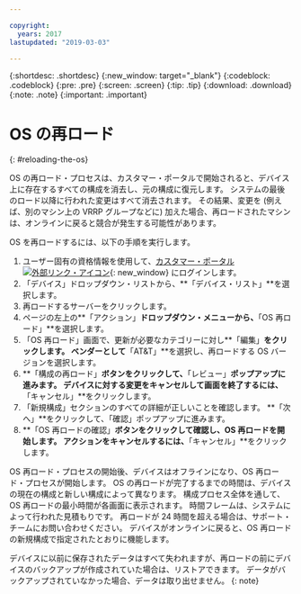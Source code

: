 ```yaml
---

copyright:
  years: 2017
lastupdated: "2019-03-03"

---
```


{:shortdesc: .shortdesc}
{:new_window: target="_blank"}
{:codeblock: .codeblock}
{:pre: .pre}
{:screen: .screen}
{:tip: .tip}
{:download: .download}
{:note: .note}
{:important: .important}

# OS の再ロード
{: #reloading-the-os}

OS の再ロード・プロセスは、カスタマー・ポータルで開始されると、デバイス上に存在するすべての構成を消去し、元の構成に復元します。 システムの最後のロード以降に行われた変更はすべて消去されます。 その結果、変更を (例えば、別のマシン上の VRRP グループなどに) 加えた場合、再ロードされたマシンは、オンラインに戻ると競合が発生する可能性があります。

OS を再ロードするには、以下の手順を実行します。

1. ユーザー固有の資格情報を使用して、[カスタマー・ポータル ![外部リンク・アイコン](../../icons/launch-glyph.svg "外部リンク・アイコン")](https://control.softlayer.com/){: new_window} にログインします。
2. 「デバイス」ドロップダウン・リストから、**「デバイス・リスト」**を選択します。
3. 再ロードするサーバーをクリックします。
4. ページの左上の**「アクション」**ドロップダウン・メニューから、**「OS 再ロード」**を選択します。
5. 「OS 再ロード」画面で、更新が必要なカテゴリーに対し**「編集」**をクリックします。 ベンダーとして**「AT&T」**を選択し、再ロードする OS バージョンを選択します。
6. **「構成の再ロード」**ボタンをクリックして、**「レビュー」**ポップアップに進みます。 デバイスに対する変更をキャンセルして画面を終了するには、**「キャンセル」**をクリックします。
7. 「新規構成」セクションのすべての詳細が正しいことを確認します。 **「次へ」**をクリックして、「確認」ポップアップに進みます。
8. **「OS 再ロードの確認」**ボタンをクリックして確認し、OS 再ロードを開始します。 アクションをキャンセルするには、**「キャンセル」**をクリックします。

OS 再ロード・プロセスの開始後、デバイスはオフラインになり、OS 再ロード・プロセスが開始します。 OS の再ロードが完了するまでの時間は、デバイスの現在の構成と新しい構成によって異なります。 構成プロセス全体を通して、OS 再ロードの最小時間が各画面に表示されます。 時間フレームは、システムによって行われた見積もりです。 再ロードが 24 時間を超える場合は、サポート・チームにお問い合わせください。 デバイスがオンラインに戻ると、OS 再ロードの新規構成で指定されたとおりに機能します。

デバイスに以前に保存されたデータはすべて失われますが、再ロードの前にデバイスのバックアップが作成されていた場合は、リストアできます。 データがバックアップされていなかった場合、データは取り出せません。
{: note}
